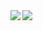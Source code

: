 <img align="left" src="https://github-readme-stats.vercel.app/api?username=crypt3d-c00kie&&layout=compact&count_private=true&show_icons=true&hide_border=true&card_width=200&include_all_commits=true&bg_color=0D1117&title_color=FFFFFF&text_color=FFFFFF&icon_color=FFFFFF"/>
<img align="left" src="https://github-readme-stats.vercel.app/api/top-langs/?username=crypt3d-c00kie&layout=compact&hide_border=true&card_width=200&bg_color=0D1117&title_color=FFFFFF&text_color=FFFFFF&icon_color=FFFFFF"/>


<!--
crypt3d-c00kie/crypt3d-c00kie is a ✨ special ✨ repository because its `README.md` (this file) appears on your GitHub profile.
You can click the Preview link to take a look at your changes.
--->
